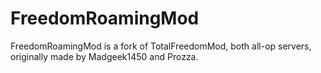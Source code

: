 # FreedomRoamingMod #

FreedomRoamingMod is a fork of TotalFreedomMod, both all-op servers, originally made by Madgeek1450 and Prozza.